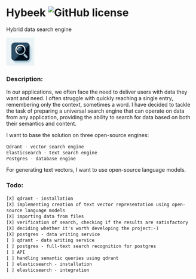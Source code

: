 # Hybeek ![GitHub license](https://img.shields.io/github/license/Naereen/StrapDown.js.svg)

Hybrid data search engine

[<img src="./res/images/logo.png" width="75" />](image.png)

### Description:

In our applications, we often face the need to deliver users with data they want and need. I often struggle with quickly
reaching a single entry,
remembering only the context, sometimes a word. I have decided to tackle the task of preparing a universal search engine
that can operate on data from any application,
providing the ability to search for data based on both their semantics and content.

I want to base the solution on three open-source engines:

    Qdrant - vector search engine
    Elasticsearch - text search engine
    Postgres - database engine

For generating text vectors, I want to use open-source language models.

### Todo:

    [X] qdrant - installation
    [X] implementing creation of text vector representation using open-source language models
    [X] importing data from files
    [X] verification of search, checking if the results are satisfactory
    [X] deciding whether it's worth developing the project:-)
    [X] postgres - data writing service
    [ ] qdrant - data writing service
    [ ] postgres - full-text search recognition for postgres
    [ ] API
    [ ] handling semantic queries using qdrant
    [ ] elasticsearch - installation
    [ ] elasticsearch - integration



